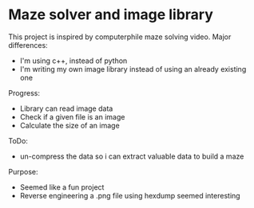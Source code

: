 # Maze solver and image library

This project is inspired by computerphile maze solving video.
Major differences: 
* I'm using c++, instead of python
* I'm writing my own image library instead of using an already existing one

Progress:
* Library can read image data
* Check if a given file is an image
* Calculate the size of an image

ToDo:
* un-compress the data so i can extract valuable data to build a maze

Purpose:
* Seemed like a fun project
* Reverse engineering a .png file using hexdump seemed interesting

